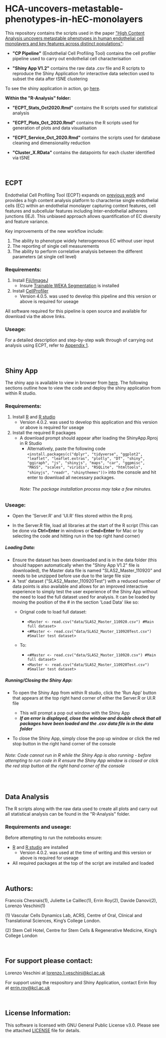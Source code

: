 # HCA-uncovers-metastable-phenotypes-in-hEC-monolayers

This repository contains the scripts used in the paper ["High Content Analysis uncovers metastable phenotypes in human endothelial cell monolayers and key features across distinct populations"](https://www.biorxiv.org/content/10.1101/2020.11.17.362277v1): 

- **"CP Pipeline"** (Endothelial Cell Profiling Tool) contains the cell profiler pipeline used to carry out endothelial cell characterisation

- **"Shiny App V1.2"** contains the raw data .csv file and R scripts to reproduce the Shiny Application for interactive data selection 
 used to subset the data after tSNE clustering 
 
 To see the shiny application in action, go [here](https://errin.shinyapps.io/ECPT_Shiny_App/).
 
 **Within the "R-Analysis" folder:**
 
- **"ECPT_Stats_Oct2020.Rmd"** contains the R scripts used for statistical analysis 

- **"ECPT_Plots_Oct_2020.Rmd"** contains the R scripts used for generation of plots and data visualisation

- **"ECPT_Service_Oct_2020.Rmd"** contains the scripts used for database cleaning and dimensionality reduction

- **"Cluster_X.RData"** contains the datapoints for each cluster identified via tSNE 

&nbsp;


## ECPT
Endothelial Cell Profiling Tool (ECPT) expands on [previous work](https://journals.sagepub.com/doi/10.1177/2472555218820848) and provides a 
high content analysis platform to characterise single endothelial cells (EC) within an endothelial monolayer capturing context features, cell features and subcellular features including Inter-endothelial adherens junctions (IEJ). This unbiased approach allows quantification of EC diversity and feature variance.

Key improvements of the new workflow include:
1) The ability to phenotype widely heterogeneous EC without user input 
2) The reporting of single cell measurements  
3) The ability to perform correlative analysis between the different parameters (at single cell level)



### Requirements: 
1. Install [Fiji/ImageJ](https://imagej.net/Fiji/Downloads)
   - Insure [Trainable WEKA Segmentation](https://imagej.net/Trainable_Weka_Segmentation) is installed 
2. Install [CellProfiler](https://cellprofiler.org/releases)
   - Version 4.0.5. was used to develop this pipeline and this version or above is required for useage

All software required for this pipeline is open source and available for download via the above links. 


### Useage: 
For a detailed description and step-by-step walk through of carrying out analysis using ECPT, refer to [Appendix 1](https://www.biorxiv.org/content/10.1101/2020.11.17.362277v1.supplementary-material).   

&nbsp;



## Shiny App

The shiny app is available to view in browser from [here](https://errin.shinyapps.io/ECPT_Shiny_App/). The following sections outline how to view the code and deploy the shiny application from within R studio. 

### Requirements: 
1. Install [R](https://www.r-project.org/) and [R studio](https://rstudio.com/products/rstudio/download/)
   - Version 4.0.2. was used to develop this application and this version or above is required for useage 
2. Install the required R packages 
   - A download prompt should appear after loading the ShinyApp.Rproj in R Studio
     - Alternatively, paste the following code `<install.packages(c("dplyr", "tidyverse", "ggplot2", "leaflet", "leaflet.extras", "plotly", "DT", "shiny", "ggiraph", "js", "shinyjs", "maps", "car", "ggpmisc", "MASS", "scales", "viridis", "RSQLite", "htmltools", "shinyjs", "readr", "shinythemes"))>` into the console and hit enter to download all necessary packages. 
     ###### Note: The package installation process may take a few minutes. 

### Useage: 
- Open the 'Server.R' and 'UI.R' files stored within the R proj.

- In the Server.R file, load all libraries at the start of the R script (This can be done via **Ctrl+Enter** in windows or **Cmd+Enter** for Mac or by selecting the code and hitting run in the top right hand corner) 

##### Loading Data:
- Ensure the dataset has been downloaded and is in the data folder (this should happen automatically when the "Shiny App V1.2" file is downloaded), the Master data file is named "SLAS2_Master_110920" and needs to be unzipped before use due to the large file size
- A 'test' dataset ("SLAS2_Master_110920Test") with a reduced number of data points is also available and allows for an improved interactive experience to simply test the user experience of the Shiny App without the need to load the full dataset used for analysis. It can be loaded by moving the position of the # in the section 'Load Data' like so: 
  - Orignal code to load full dataset: 
      - `<Master <- read.csv("data/SLAS2_Master_110920.csv") #Main full dataset>`               
      - `<#Master <- read.csv("data/SLAS2_Master_110920Test.csv") #Smaller test dataset>` 
  
   - To: 
      - `<#Master <- read.csv("data/SLAS2_Master_110920.csv") #Main full dataset>`                        
      - `<Master <- read.csv("data/SLAS2_Master_110920Test.csv") #Smaller test dataset>` 
     
     
##### Running/Closing the Shiny App:
- To open the Shiny App from within R studio, click the 'Run App' button that appears at the top right hand corner of either the Server.R or UI.R file
  - This will prompt a pop out window with the Shiny App
  - _**If an error is displayed, close the window and double check that all packages have been loaded and the .csv data file is in the data folder**_

- To close the Shiny App, simply close the pop up window or click the red stop button in the right hand corner of the console

###### Note: Code *cannot* run in R while the Shiny App is also running - before attempting to run code in R ensure the Shiny App window is closed or click the red stop button at the right hand corner of the console  
 
&nbsp;
&nbsp;

## Data Analysis 

The R scripts along with the raw data used to create all plots and carry out all statistical analysis can be found in the "R-Analysis" folder. 

### Requirements and useage: 

Before attempting to run the notebooks ensure: 
- [R](https://www.r-project.org/) and [R studio](https://rstudio.com/products/rstudio/download/) are installed
   - Version 4.0.2. was used at the time of writing and this version or above is required for useage 
- All required packages at the top of the script are installed and loaded 

&nbsp;
&nbsp;

## Authors:
Francois Chesnais(1), Juliette Le Caillec(1), Errin Roy(2), Davide Danovi(2), Lorenzo Veschini(1) 

(1) Vascular Cells Dynamics Lab, ACRS, Centre of Oral, Clinical and Translational Sciences, King’s College London. 

(2) Stem Cell Hotel, Centre for Stem Cells & Regenerative Medicine, King’s College London 

&nbsp;

## For support please contact:
Lorenzo Veschini at lorenzo.1.veschini@kcl.ac.uk 

For support using the respository and Shiny Application, contact Errin Roy at errin.roy@kcl.ac.uk

&nbsp;

## License Information: 

This software is licensed with GNU General Public License v3.0. Please see the attached [LICENSE](https://github.com/exr98/HCA-uncovers-metastable-phenotypes-in-hEC-monolayers/blob/main/LICENSE) file for details.
